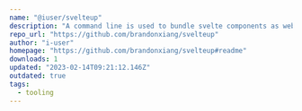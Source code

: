 ```yaml
---
name: "@iuser/svelteup"
description: "A command line is used to bundle svelte components as web component default."
repo_url: "https://github.com/brandonxiang/svelteup"
author: "i-user"
homepage: "https://github.com/brandonxiang/svelteup#readme"
downloads: 1
updated: "2023-02-14T09:21:12.146Z"
outdated: true
tags: 
  - tooling
---
```

